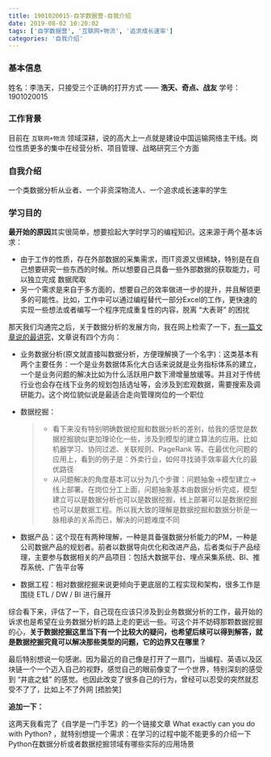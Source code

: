 ```yaml
---
title: 1901020015-自学数据营-自我介绍
date: 2019-08-02 10:20:02
tags: ['自学数据营', '互联网+物流', '追求成长速率']
categories: '自我介绍'
---
```


### 基本信息

姓名：李浩天，只接受三个正确的打开方式 —— **浩天、奇点、战友**
学号：1901020015

### 工作背景

目前在 `互联网+物流` 领域深耕，说的高大上一点就是建设中国运输网络主干线。岗位性质更多的集中在经营分析、项目管理、战略研究三个方面

### 自我介绍

一个类数据分析从业者、一个非资深物流人、一个追求成长速率的学生

### 学习目的

**最开始的原因**其实很简单，想要拾起大学时学习的编程知识。这来源于两个基本诉求：

- 由于工作的性质，存在外部数据的采集需求，而IT资源又很稀缺，特别是在自己想要研究一些东西的时候。所以想要自己具备一些外部数据的获取能力，可以独立完成 数据爬取
- 另一个需求是来自于多方面的，想要自己的效率做进一步的提升，并且解锁更多的可能性。比如，工作中可以通过编程替代一部分Excel的工作，更快速的实现一些想法或者编写一个程序完成重复性的内容，脱离 “大表哥” 的困扰

那天我们沟通完之后，关于数据分析的发展方向，我在网上检索了一下，[有一篇文章说的最讲究](https://36kr.com/p/5094852)，文章说有四个方向：

- 业务数据分析(原文就直接叫数据分析，方便理解换了一个名字)：这类基本有两个主要任务：一个是业务数据体系化大白话来说就是业务指标体系的建立，一个是业务问题的解决比如为什么活跃用户数下滑增量放缓等。并且对于传统行业也会存在线下业务的规划包括选址等，会涉及到宏观数据，需要搜索及调研能力。这个岗位貌似说是最适合走向管理岗位的一个职位

- 数据挖掘：

  > - 看下来没有特别明确数据挖掘和数据分析的差别，给我的感觉是数据挖掘貌似更加理论化一些，涉及到模型的建立算法的应用。比如机器学习、协同过滤、关联规则、PageRank 等。在最优化问题的应用上，看到的例子是：外卖行业，如何寻找骑手效率最大化的最优路径
  > - 从问题解决的角度基本可以分为几个步骤：问题抽象->模型建立->线上部署。在岗位分工上面，问题抽象基本由数据分析完成，模型建立可以是数据分析也可以是数据挖掘，线上部署可以是数据挖掘也可以是数据工程。所以我大致的理解是数据挖掘和数据分析是一脉相承的关系而已，解决的问题难度不同

- 数据产品：这个现在有两种理解，一种是具备强数据分析能力的PM，一种是公司数据产品的规划者。前者以数据导向优化和改进产品，后者类似于产品经理，主要参与数据相关的产品项目：包括大数据平台、埋点采集系统、BI、推荐系统、广告平台等

- 数据工程：相对数据挖掘来说更倾向于更底层的工程实现和架构，很多工作是围绕 ETL / DW / BI 进行展开

综合看下来，评估了一下，自己现在应该只涉及到业务数据分析的工作，最开始的诉求也是希望在业务数据分析的路上走的更远一些。可这个并不妨碍那颗数据挖掘的心，**关于数据挖掘这里当下有一个比较大的疑问，也希望后续可以得到解答，就是数据挖掘究竟可以解决那些类型的问题，它的边界又在哪里？**

最后特别想说一句感谢。因为最近的自己像是打开了一扇门，当编程、英语以及区块链一个一个迈入自己的视野，感觉自己的眼前像变了一个世界，特别深刻的感受到 “井底之蛙” 的感觉。也因此改变了很多自己的行为，曾经可以忍受的突然就忍受不了了，比如上不了外网 [捂脸笑]

**追加一下：**

这两天我看完了《自学是一门手艺》的一个链接文章 What exactly can you do with Python? ，就特别想提一个需求：在学习的过程中能不能更多的介绍一下Python在数据分析或者数据挖掘领域有哪些实际的应用场景
